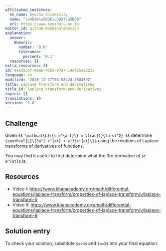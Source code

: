 ```yaml
---
affiliated_institute:
  en_name: Kyushu University
  name: "\u4E5D\u5DDE\u5927\u5B66"
  url: https://www.kyushu-u.ac.jp
editor_id: github.NanoScaleDesign
explanation:
  answer:
    Numeric:
      number: '8.0'
      tolerance:
        percent: '0.1'
  resources: {}
extra_resources: {}
id: ea1da35f-98a6-41b3-83a7-14df85a62212
language: en
modified: '2018-12-17T01:58:24.788439Z'
title: Laplace transform and derivatives
title_id: laplace-transform-and-derivatives
topics: []
translations: {}
version: '1.0'
---
```


## Challenge
Given
`$$
    \mathcal{L}\{t e^{a t}\} = \frac{1}{(a-s)^2}
$$`
determine `$\mathcal{L}\{3a^2 e^{at} + a^3te^{at}\}$`
using the relations of Laplace transforms of derivatives of functions.

You may find it useful to first determine what the 3rd derivative of `$t e^{at}$` is.

## Resources
- Video I: https://www.khanacademy.org/math/differential-equations/laplace-transform/properties-of-laplace-transform/v/laplace-transform-5
- Video II: https://www.khanacademy.org/math/differential-equations/laplace-transform/properties-of-laplace-transform/v/laplace-transform-6

## Solution entry
To check your solution, substitute `$s=4$` and `$a=2$` into your final equation.
